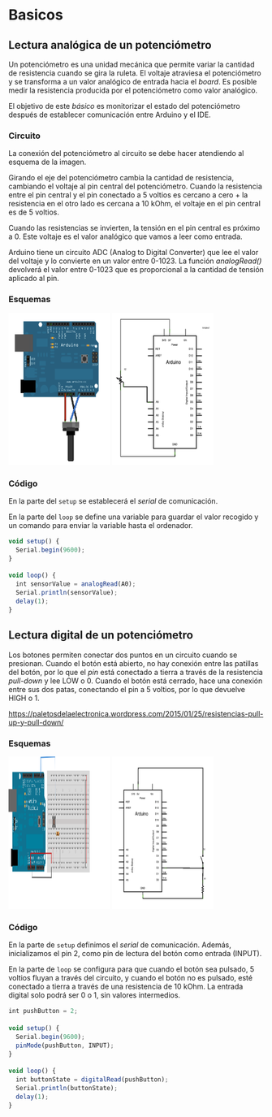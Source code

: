 # Basicos

## Lectura analógica de un potenciómetro

Un potenciómetro es una unidad mecánica que permite variar la cantidad de resistencia cuando se gira la ruleta.
El voltaje atraviesa el potenciómetro y se transforma a un valor analógico de entrada hacia el _board_. 
Es posible medir la resistencia producida por el potenciómetro como valor analógico.

El objetivo de este _básico_ es monitorizar el estado del potenciómetro después de establecer comunicación entre Arduino y el IDE.

### Circuito

La conexión del potenciómetro al circuito se debe hacer atendiendo al esquema de la imagen.

Girando el eje del potenciómetro cambia la cantidad de resistencia, cambiando el voltaje al pin central del potenciómetro.
Cuando la resistencia entre el pin central y el pin conectado a 5 voltios es cercano a cero + la resistencia en el otro lado es cercana a 10 kOhm, el voltaje en el pin central es de 5 voltios.

Cuando las resistencias se invierten, la tensión en el pin central es próximo a 0. Este voltaje es el valor analógico que vamos a leer como entrada.

Arduino tiene un circuito ADC (Analog to Digital Converter) que lee el valor del voltaje y lo convierte en un valor entre 0-1023. La función _analogRead()_ devolverá el valor entre 0-1023 que es proporcional a la cantidad de tensión aplicado al pin.

### Esquemas

<img src="imagenes/AnalogReadSerial_BB.png" height="300" width="200"/>

<img src="imagenes/AnalogReadSerial_sch.png" height="300" width="200"/>

### Código

En la parte del ```setup``` se establecerá el _serial_ de comunicación.

En la parte del ```loop``` se define una variable para guardar el valor recogido y un comando para enviar la variable hasta el ordenador.

```javascript
void setup() {
  Serial.begin(9600);
}

void loop() {
  int sensorValue = analogRead(A0);
  Serial.println(sensorValue);
  delay(1);
}
```
## Lectura digital de un potenciómetro

Los botones permiten conectar dos puntos en un circuito cuando se presionan. 
Cuando el botón está abierto, no hay conexión entre las patillas del botón, por lo que el _pin_ está conectado a tierra a través de la resistencia _pull-down_ y lee LOW o 0. Cuando el botón está cerrado, hace una conexión entre sus dos patas, conectando el pin a 5 voltios, por lo que devuelve HIGH o 1.

https://paletosdelaelectronica.wordpress.com/2015/01/25/resistencias-pull-up-y-pull-down/

### Esquemas

<img src="imagenes/button_basics.png" height="300" width="200"/>

<img src="imagenes/button_sch.png" height="300" width="200"/>

### Código

En la parte de ```setup``` definimos el _serial_ de comunicación. Además, inicializamos el pin 2, como pin de lectura del botón como entrada (INPUT).

En la parte de ```loop``` se configura para que cuando el botón sea pulsado, 5 voltios fluyan a través del circuito, y cuando el botón no es pulsado, esté conectado a tierra a través de una resistencia de 10 kOhm. La entrada digital solo podrá ser 0 o 1, sin valores intermedios.

```javascript
int pushButton = 2;

void setup() {
  Serial.begin(9600);
  pinMode(pushButton, INPUT);
}

void loop() {
  int buttonState = digitalRead(pushButton);
  Serial.println(buttonState);
  delay(1);       
}

```
